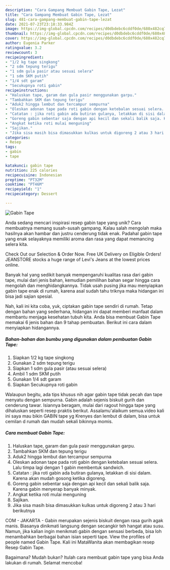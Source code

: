 ```yaml
---
description: "Cara Gampang Membuat Gabin Tape, Lezat"
title: "Cara Gampang Membuat Gabin Tape, Lezat"
slug: 481-cara-gampang-membuat-gabin-tape-lezat
date: 2021-07-23T23:18:33.984Z
image: https://img-global.cpcdn.com/recipes/d0dbdebc6cddf0de/680x482cq70/gabin-tape-foto-resep-utama.jpg
thumbnail: https://img-global.cpcdn.com/recipes/d0dbdebc6cddf0de/680x482cq70/gabin-tape-foto-resep-utama.jpg
cover: https://img-global.cpcdn.com/recipes/d0dbdebc6cddf0de/680x482cq70/gabin-tape-foto-resep-utama.jpg
author: Eugenia Parker
ratingvalue: 3.2
reviewcount: 3
recipeingredient:
- "1/2 kg tape singkong"
- "2 sdm tepung terigu"
- "1 sdm gula pasir atau sesuai selera"
- "1 sdm SKM putih"
- "1/4 sdt garam"
- "Secukupnya roti gabin"
recipeinstructions:
- "Haluskan tape, garam dan gula pasir menggunakan garpu."
- "Tambahkan SKM dan tepung terigu"
- "Aduk2 hingga lembut dan tercampur sempurna"
- "Oleskan adonan tape pada roti gabin dengan ketebalan sesuai selera. Lalu timpa lagi dengan 1 gabin membentuk sandwich."
- "Catatan : jika roti gabin ada butiran gulanya, letakkan di sisi dalam. Karena akan mudah gosong ketika digoreng."
- "Goreng gabin sebentar saja dengan api kecil dan sekali balik saja. Karena gabin menyerap banyak minyak."
- "Angkat ketika roti mulai menguning"
- "Sajikan."
- "Jika sisa masih bisa dimasukkan kulkas untuk digoreng 2 atau 3 hari berikutnya"
categories:
- Resep
tags:
- gabin
- tape

katakunci: gabin tape 
nutrition: 225 calories
recipecuisine: Indonesian
preptime: "PT32M"
cooktime: "PT46M"
recipeyield: "1"
recipecategory: Dessert

---
```



![Gabin Tape](https://img-global.cpcdn.com/recipes/d0dbdebc6cddf0de/680x482cq70/gabin-tape-foto-resep-utama.jpg)

Anda sedang mencari inspirasi resep gabin tape yang unik? Cara membuatnya memang susah-susah gampang. Kalau salah mengolah maka hasilnya akan hambar dan justru cenderung tidak enak. Padahal gabin tape yang enak selayaknya memiliki aroma dan rasa yang dapat memancing selera kita.

Check Out our Selection &amp; Order Now. Free UK Delivery on Eligible Orders! JEANSTORE stocks a huge range of Levi&#39;s Jeans at the lowest prices online.

Banyak hal yang sedikit banyak mempengaruhi kualitas rasa dari gabin tape, mulai dari jenis bahan, kemudian pemilihan bahan segar hingga cara mengolah dan menghidangkannya. Tidak usah pusing jika mau menyiapkan gabin tape enak di rumah, karena asal sudah tahu triknya maka hidangan ini bisa jadi sajian spesial.


Nah, kali ini kita coba, yuk, ciptakan gabin tape sendiri di rumah. Tetap dengan bahan yang sederhana, hidangan ini dapat memberi manfaat dalam membantu menjaga kesehatan tubuh kita. Anda bisa membuat Gabin Tape memakai 6 jenis bahan dan 9 tahap pembuatan. Berikut ini cara dalam menyiapkan hidangannya.

<!--inarticleads1-->

##### Bahan-bahan dan bumbu yang digunakan dalam pembuatan Gabin Tape:

1. Siapkan 1/2 kg tape singkong
1. Gunakan 2 sdm tepung terigu
1. Siapkan 1 sdm gula pasir (atau sesuai selera)
1. Ambil 1 sdm SKM putih
1. Gunakan 1/4 sdt garam
1. Siapkan Secukupnya roti gabin


Walaupun begitu, ada tips khusus nih agar gabin tape tidak pecah dan tape menyatu dengan sempurna. Gabin adalah sejenis biskuit gurih dan cenderung tawar. Isiannya beragam, mulai dari ragout hingga tape yang dihaluskan seperti resep praktis berikut. Assalamu&#39;alaikum semua.video kali ini saya mau bikin GABIN tape yg Krenyes dan lembut di dalam, bisa untuk cemilan d rumah dan mudah sekali bikinnya momis. 

<!--inarticleads2-->

##### Cara membuat Gabin Tape:

1. Haluskan tape, garam dan gula pasir menggunakan garpu.
1. Tambahkan SKM dan tepung terigu
1. Aduk2 hingga lembut dan tercampur sempurna
1. Oleskan adonan tape pada roti gabin dengan ketebalan sesuai selera. Lalu timpa lagi dengan 1 gabin membentuk sandwich.
1. Catatan : jika roti gabin ada butiran gulanya, letakkan di sisi dalam. Karena akan mudah gosong ketika digoreng.
1. Goreng gabin sebentar saja dengan api kecil dan sekali balik saja. Karena gabin menyerap banyak minyak.
1. Angkat ketika roti mulai menguning
1. Sajikan.
1. Jika sisa masih bisa dimasukkan kulkas untuk digoreng 2 atau 3 hari berikutnya


COM - JAKARTA - Gabin merupakan sejenis biskuit dengan rasa gurih agak manis. Biasanya dinikmati langsung dengan secangkir teh hangat atau susu. Namun, jika kalian ingin menikmati gabin dengan sensasi berbeda, bisa loh menambahkan berbagai bahan isian seperti tape. View the profiles of people named Gabin Tape. Kali ini MataWanita akan membagikan resep Resep Gabin Tape. 

Bagaimana? Mudah bukan? Itulah cara membuat gabin tape yang bisa Anda lakukan di rumah. Selamat mencoba!
